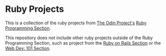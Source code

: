<h1>Ruby Projects</h1>

<p>This is a collection of the ruby projects from <a href="http://www.theodinproject.com/courses?ref=home">The Odin Project's</a> <a href="http://www.theodinproject.com/ruby-programming">Ruby Programming Section</a>.</p>
<p>This repository does not include other ruby projects outside of the Ruby Programming Section, such as project from the <a href="http://www.theodinproject.com/ruby-on-rails">Ruby on Rails Section</a> or the <a href="http://www.theodinproject.com/web-development-101">Web Dev: 101 Section</a>.</p>